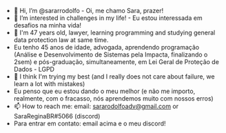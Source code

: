 - 👋 Hi, I’m @sararrodolfo - Oi, me chamo Sara, prazer!
- 👀 I’m interested in challenges in my life! - Eu estou interessada em desafios na minha vida!
- 🌱 I'm 47 years old, lawyer, learning programming and studying general data protection law at same time.
- Eu tenho 45 anos de idade, advogada, aprendendo programação (Análise e Desenvolvimento de Sistemas pela Impacta, finalizando o 2sem) e pós-graduação, simultaneamente, em Lei Geral de Proteção de Dados - LGPD 
- 💞️  I think I'm trying my best (and I really does not care about failure, we learn a lot with mistakes)
- Eu penso que eu estou dando o meu melhor (e não me importo, realmente, com o fracasso, nós aprendemos muito com nossos erros)
- 📫 How to reach me: email: sararodolfoadv@gmail.com or SaraReginaBR#5066 (discord)
- Para entrar em contato: email acima e o meu discord! 

<!---
sararrodolfo/sararrodolfo is a ✨ special ✨ repository because its `README.md` (this file) appears on your GitHub profile.
You can click the Preview link to take a look at your changes.
--->
